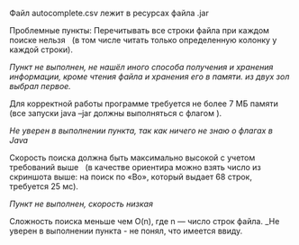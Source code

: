 Файл autocomplete.csv лежит в ресурсах файла .jar

Проблемные пункты:
Перечитывать все строки файла при каждом поиске нельзя  
(в том числе читать только определенную колонку у каждой строки).

_Пункт не выполнен, не нашёл иного способа получения и хранения информации, кроме чтения файла и хранения его в памяти. из двух зол выбрал первое._


Для корректной работы программе требуется не более 7 МБ памяти  
(все запуски java –jar должны выполняться с флагом ).

_Не уверен в выполнении пункта, так как ничего не знаю о флагах в Java_


Скорость поиска должна быть максимально высокой с учетом требований выше  
(в качестве ориентира можно взять число из скриншота выше: на поиск по «Bo», который
выдает 68 строк, требуется 25 мс).

_Пункт не выполнен, скорость низкая_


Сложность поиска меньше чем O(n), где n — число строк файла.
_Не уверен в выполнении пункта - не понял, что имеется ввиду.

